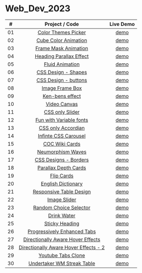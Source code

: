 # Web_Dev_2023


|  #  |            Project / Code             | Live Demo |
| :-: | :----------------------------: | :-------: |
| 01  |       [Color Themes Picker](https://github.com/Astrogeek77/Web_Dev_2023/tree/main/Color%20Theme%20Picker)       | [demo](https://astrogeek77.github.io/Web_Dev_2023/Color%20Theme%20Picker/)
| 02  |       [Cube Color Animation](https://github.com/Astrogeek77/Web_Dev_2023/tree/main/Cube%20Animation)       | [demo](https://astrogeek77.github.io/Web_Dev_2023/Cube%20Animation/)
| 03  |       [Frame Mask Animation](https://github.com/Astrogeek77/Web_Dev_2023/tree/main/Frame%20Mask%20Animation)       | [demo](https://astrogeek77.github.io/Web_Dev_2023/Frame%20Mask%20Animation/)
| 04  |       [Heading Parallax Effect](https://github.com/Astrogeek77/Web_Dev_2023/tree/main/Heading-Parallax)       | [demo](https://astrogeek77.github.io/Web_Dev_2023/Heading-Parallax/)
| 05  |       [Fluid Animation](https://github.com/Astrogeek77/Web_Dev_2023/tree/main/Fluid%20Animation)       | [demo](https://astrogeek77.github.io/Web_Dev_2023/Fluid%20Animation/)
| 06  |       [CSS Design - Shapes](https://github.com/Astrogeek77/Web_Dev_2023/tree/main/CSS-designs)       | [demo](https://astrogeek77.github.io/Web_Dev_2023/CSS-designs/)
| 07  |       [CSS Design - buttons](https://github.com/Astrogeek77/Web_Dev_2023/tree/main/fancy_button_designs)       | [demo](https://astrogeek77.github.io/Web_Dev_2023/fancy_button_designs/)
| 08  |       [Image Frame Box](https://github.com/Astrogeek77/Web_Dev_2023/tree/main/image-box)       | [demo](https://astrogeek77.github.io/Web_Dev_2023/image-box/)
| 09  |       [Ken-bens effect](https://github.com/Astrogeek77/Web_Dev_2023/tree/main/Play_with_backgrounds)       | [demo](https://astrogeek77.github.io/Web_Dev_2023/Play_with_backgrounds/)
| 10  |       [Video Canvas](https://github.com/Astrogeek77/Web_Dev_2023/tree/main/Video_Canvas)       | [demo](https://astrogeek77.github.io/Web_Dev_2023/Video_Canvas/)
| 11  |       [CSS only Slider](https://github.com/Astrogeek77/Web_Dev_2023/tree/main/Full-Screen-Slider)       | [demo](https://astrogeek77.github.io/Web_Dev_2023/Full-Screen-Slider/)
| 12  |       [Fun with Variable fonts](https://github.com/Astrogeek77/Web_Dev_2023/tree/main/Fun_with_v-fonts)       | [demo](https://astrogeek77.github.io/Web_Dev_2023/Fun_with_v-fonts/)
| 13  |       [CSS only Accordian](https://github.com/Astrogeek77/Web_Dev_2023/tree/main/CSS%20Accordian)       | [demo](https://astrogeek77.github.io/Web_Dev_2023/CSS%20Accordian/)
| 14  |       [Infinte CSS Carousel](https://github.com/Astrogeek77/Web_Dev_2023/tree/main/infinite-logo-carousel)       | [demo](https://astrogeek77.github.io/Web_Dev_2023/infinite-logo-carousel/)
| 15  |       [COC Wiki Cards](https://github.com/Astrogeek77/Web_Dev_2023/tree/main/coc-cards)       | [demo](https://astrogeek77.github.io/Web_Dev_2023/coc-cards/)
| 16  |       [Neumorphism Waves](https://github.com/Astrogeek77/Web_Dev_2023/tree/main/neu-waves)       | [demo](https://astrogeek77.github.io/Web_Dev_2023/neu-waves/)
| 17  |       [CSS Designs - Borders](https://github.com/Astrogeek77/Web_Dev_2023/tree/main/fancy_border_design)       | [demo](https://astrogeek77.github.io/Web_Dev_2023/fancy_border_design/)
| 18  |       [Parallax Depth Cards](https://github.com/Astrogeek77/Web_Dev_2023/tree/main/Parallax-depth-cards)       | [demo](https://astrogeek77.github.io/Web_Dev_2023/Parallax-depth-cards/)
| 19  |       [Flip Cards](https://github.com/Astrogeek77/Web_Dev_2023/tree/main/Flip_Cards)       | [demo](https://astrogeek77.github.io/Web_Dev_2023/Flip_Cards/)
| 20  |       [English Dictionary](https://github.com/Astrogeek77/Web_Dev_2023/tree/main/Dictionary_app)       | [demo](https://astrogeek77.github.io/Web_Dev_2023/Dictionary_app/)
| 21  |       [Responsive Table Design](https://github.com/Astrogeek77/Web_Dev_2023/tree/main/Responsive_Table_design)       | [demo](https://astrogeek77.github.io/Web_Dev_2023/Responsive_Table_design/)
| 22  |       [Image Slider](https://github.com/Astrogeek77/Web_Dev_2023/tree/main/Image_Slider)       | [demo](https://astrogeek77.github.io/Web_Dev_2023/Image_Slider/)
| 23  |       [Random Choice Selector](https://github.com/Astrogeek77/Web_Dev_2023/tree/main/random-choice-selector)       | [demo](https://astrogeek77.github.io/Web_Dev_2023/random-choice-selector/)
| 24  |       [Drink Water](https://github.com/Astrogeek77/Web_Dev_2023/tree/main/Drink_Water_Reminder)       | [demo](https://astrogeek77.github.io/Web_Dev_2023/Drink_Water_Reminder/)
| 25  |       [Sticky Heading](https://github.com/Astrogeek77/Web_Dev_2023/tree/main/Sticky_Heading)       | [demo](https://astrogeek77.github.io/Web_Dev_2023/Sticky_Heading/)
| 26  |       [Progressively Enhanced Tabs](https://github.com/Astrogeek77/Web_Dev_2023/tree/main/accessible_tabs)       | [demo](https://astrogeek77.github.io/Web_Dev_2023/accessible_tabs/)
| 27  |       [Directionally Aware Hover Effects](https://github.com/Astrogeek77/Web_Dev_2023/tree/main/directionally_aware_hover_effects)       | [demo](https://astrogeek77.github.io/Web_Dev_2023/directionally_aware_hover_effects/)
| 28  |       [Directionally Aware Hover Effects - 2](https://github.com/Astrogeek77/Web_Dev_2023/tree/main/directinally_aware_hover_effect_2)       | [demo](https://astrogeek77.github.io/Web_Dev_2023/directinally_aware_hover_effect_2/)
| 29  |       [Youtube Tabs Clone](https://github.com/Astrogeek77/Web_Dev_2023/tree/main/Youtube_Tabs_Clone)       | [demo](https://astrogeek77.github.io/Web_Dev_2023/Youtube_Tabs_Clone/)
| 30  |       [Undertaker WM Streak Table](https://github.com/Astrogeek77/Web_Dev_2023/tree/main/UnderTaker_Streak_Table)       | [demo](https://astrogeek77.github.io/Web_Dev_2023/UnderTaker_Streak_Table/)


